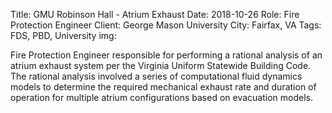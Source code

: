 Title: GMU Robinson Hall - Atrium Exhaust
Date: 2018-10-26
Role: Fire Protection Engineer
Client: George Mason University
City: Fairfax, VA
Tags: FDS, PBD, University
img: 

Fire Protection Engineer responsible for performing a rational analysis of an atrium exhaust system per the Virginia Uniform Statewide Building Code.  The rational analysis involved a series of computational fluid dynamics models to determine the required mechanical exhaust rate and duration of operation for multiple atrium configurations based on evacuation models.
